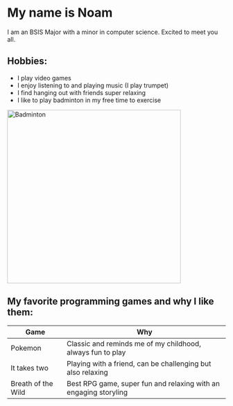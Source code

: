 # My name is Noam

I am an BSIS Major with a minor in computer science. Excited to meet you all.

## Hobbies:
* I play video games
* I enjoy listening to and playing music (I play trumpet)
* I find hanging out with friends super relaxing
* I like to play badminton in my free time to exercise

<img src="https://www.google.com/url?sa=i&url=https%3A%2F%2Fwww.fisu.net%2Fsports%2Fbadminton%2F&psig=AOvVaw140gh7nqG35g6HnnrbfYMH&ust=1739478403253000&source=images&cd=vfe&opi=89978449&ved=0CBQQjRxqFwoTCIiT7ev8vosDFQAAAAAdAAAAABAE" alt="Badminton" width="400"/>
<br>

## My favorite programming games and why I like them:

| Game | Why |
| ------------------- | ------------- |
| Pokemon | Classic and reminds me of my childhood, always fun to play |
| It takes two | Playing with a friend, can be challenging but also relaxing |
| Breath of the Wild | Best RPG game, super fun and relaxing with an engaging storyling |
